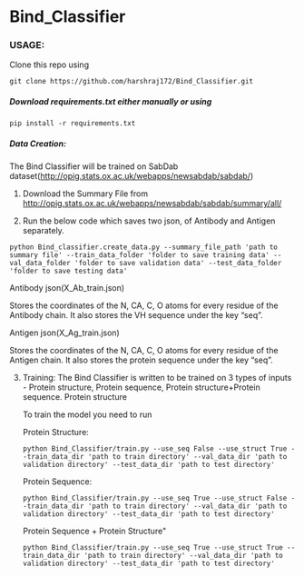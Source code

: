 # Bind_Classifier

### USAGE:
Clone this repo using 

```git clone https://github.com/harshraj172/Bind_Classifier.git```

##### Download requirements.txt either manually or using

```pip install -r requirements.txt```

##### Data Creation:
The Bind Classifier will be trained on SabDab dataset(http://opig.stats.ox.ac.uk/webapps/newsabdab/sabdab/)

1. Download the Summary File from http://opig.stats.ox.ac.uk/webapps/newsabdab/sabdab/summary/all/

2. Run the below code which saves two json, of Antibody and Antigen separately.

  ```python Bind_classifier.create_data.py --summary_file_path 'path to summary file' --train_data_folder 'folder to save training data' --val_data_folder 'folder to save validation data' --test_data_folder 'folder to save testing data'```

  Antibody json(X_Ab_train.json) 

  Stores the coordinates of the N, CA, C, O atoms for every residue of the Antibody chain. It also stores the VH sequence under the key “seq”.

  Antigen json(X_Ag_train.json) 

  Stores the coordinates of the N, CA, C, O atoms for every residue of the Antigen chain. It also stores the protein sequence under the key “seq”.

3. Training:
    The Bind Classifier is written to be trained on 3 types of inputs - Protein structure, Protein sequence, Protein structure+Protein sequence.
    Protein structure

    To train the model you need to run 

    Protein Structure:

    ```python Bind_Classifier/train.py --use_seq False --use_struct True --train_data_dir 'path to train directory' --val_data_dir 'path to validation directory' --test_data_dir 'path to test directory'```

    Protein Sequence: 

    ```python Bind_Classifier/train.py --use_seq True --use_struct False --train_data_dir 'path to train directory' --val_data_dir 'path to validation directory' --test_data_dir 'path to test directory'```

    Protein Sequence + Protein Structure"

    ```python Bind_Classifier/train.py --use_seq True --use_struct True --train_data_dir 'path to train directory' --val_data_dir 'path to validation directory' --test_data_dir 'path to test directory'```
